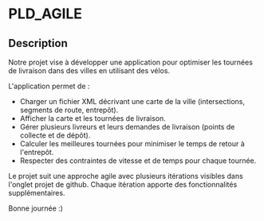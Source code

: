 # PLD_AGILE

## Description
Notre projet vise à développer une application pour optimiser les tournées de livraison dans des villes en utilisant des vélos.

L'application permet de :
- Charger un fichier XML décrivant une carte de la ville (intersections, segments de route, entrepôt).
- Afficher la carte et les tournées de livraison.
- Gérer plusieurs livreurs et leurs demandes de livraison (points de collecte et de dépôt).
- Calculer les meilleures tournées pour minimiser le temps de retour à l'entrepôt.
- Respecter des contraintes de vitesse et de temps pour chaque tournée.

Le projet suit une approche agile avec plusieurs itérations visibles dans l'onglet projet de github. Chaque itération apporte des fonctionnalités supplémentaires.

Bonne journée :)
